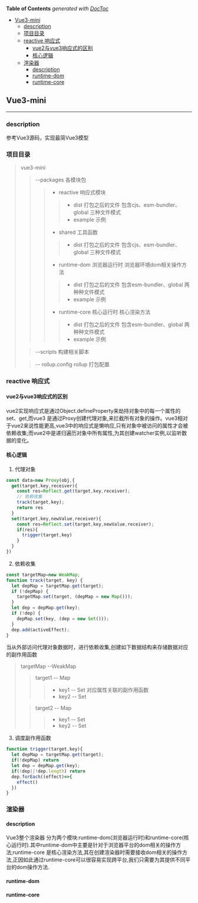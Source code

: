 <!-- START doctoc generated TOC please keep comment here to allow auto update -->
<!-- DON'T EDIT THIS SECTION, INSTEAD RE-RUN doctoc TO UPDATE -->
**Table of Contents**  *generated with [DocToc](https://github.com/thlorenz/doctoc)*

- [Vue3-mini](#vue3-mini)
  - [description](#description)
  - [项目目录](#%E9%A1%B9%E7%9B%AE%E7%9B%AE%E5%BD%95)
  - [reactive 响应式](#reactive-%E5%93%8D%E5%BA%94%E5%BC%8F)
    - [vue2与vue3响应式的区别](#vue2%E4%B8%8Evue3%E5%93%8D%E5%BA%94%E5%BC%8F%E7%9A%84%E5%8C%BA%E5%88%AB)
    - [核心逻辑](#%E6%A0%B8%E5%BF%83%E9%80%BB%E8%BE%91)
  - [渲染器](#%E6%B8%B2%E6%9F%93%E5%99%A8)
    - [description](#description-1)
    - [runtime-dom](#runtime-dom)
    - [runtime-core](#runtime-core)

<!-- END doctoc generated TOC please keep comment here to allow auto update -->


## Vue3-mini 
***
### description
参考Vue3源码，实现最简Vue3模型

### 项目目录

> vue3-mini
>>--packages  各模块包
>>>-  reactive  响应式模块
>>>>- dist 打包之后的文件 包含cjs、esm-bundler、global 三种文件模式
>>>>- example 示例
>>>-  shared    工具函数
>>>>- dist 打包之后的文件 包含cjs、esm-bundler、global 三种文件模式
>>>-  runtime-dom  浏览器运行时  浏览器环境dom相关操作方法
>>>>- dist 打包之后的文件 包含esm-bundler、global 两种种文件模式
>>>>- example 示例
>>>-  runtime-core  核心运行时  核心渲染方法
>>>>- dist 打包之后的文件 包含esm-bundler、global 两种种文件模式
>>>>- example 示例
>
>>--scripts  构建相关脚本
>
>>-- rollup.config  rollup 打包配置

### reactive 响应式

#### vue2与vue3响应式的区别
vue2实现响应式是通过Object.defineProperty来劫持对象中的每一个属性的set、get,而vue3 是通过Proxy创建代理对象,来拦截所有对象的操作。vue3相对于vue2来说性能更高,vue3中的响应式是懒响应,只有对象中被访问的属性才会被依赖收集;而vue2中是递归遍历对象中所有属性,为其创建watcher实例,以监听数据的变化。

#### 核心逻辑
1. 代理对象
  ```javascript
  const data=new Proxy(obj,{
    get(target,key,receiver){
      const res=Reflect.get(target,key,receiver);
      // 依赖收集
      track(target,key);
      return res
    }
    set(target,key,newValue,receiver){
      const res=Reflect.set(target,key,newValue,receiver);
      if(res){
        trigger(target,key)
      }
    }
  })
  ```
2. 依赖收集
```javascript
const targetMap=new WeakMap;
function track(target, key) {
  let depMap = targetMap.get(target);
  if (!depMap) {
    targetMap.set(target, (depMap = new Map()));
  }
  let dep = depMap.get(key);
  if (!dep) {
    depMap.set(key, (dep = new Set()));
  }
  dep.add(activeEffect);
}
```
当从外部访问代理对象数据时，进行依赖收集,创建如下数据结构来存储数据对应的副作用函数
> targetMap      --WeakMap
>>  target1      -- Map
>>>-  key1        -- Set  对应属性关联的副作用函数
>>>-  key2        -- Set
>
>>  target2      -- Map
>>>-  key1        -- Set
>>>-  key2        -- Set

3. 调度副作用函数
```javascript
function trigger(target,key){
  let depMap = targetMap.get(target);
  if(!depMap) return
  let dep = depMap.get(key);
  if(!dep||!dep.length) return
  dep.forEach((effect)=>{
    effect()
  })
}
```

### 渲染器
#### description  
Vue3整个渲染器 分为两个模块:runtime-dom(浏览器运行时)和runtime-core(核心运行时).其中runtime-dom中主要是针对于浏览器平台的dom相关的操作方法;runtime-core 是核心渲染方法,其在创建渲染器时需要接收dom相关的操作方法,正因如此通过runtime-core可以很容易实现跨平台,我们只需要为其提供不同平台的dom操作方法.

#### runtime-dom


#### runtime-core